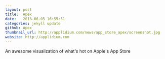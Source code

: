 ```yaml
---
layout: post
title:  Apex
date:   2013-06-05 16:55:51
categories: jekyll update
github: Apex
thumbnail_url: http://applidium.com/news/app_store_apex/screenshot.jpg
website: http://applidium.com
---
```


An awesome visualization of what's hot on Apple's App Store
